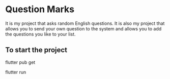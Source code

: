 # Question Marks
It is my project that asks random English questions. It is also my project that allows you to send your own question to the system and allows you to add the questions you like to your list.

## To start the project
flutter pub get

flutter run
